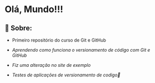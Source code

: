 # Olá, Mundo!!!
## 📝 Sobre:
- Primeiro repositório do curso de Git e GitHub

- *Aprendendo como funciona o versionamento de código com Git e GitHub*

- *Fiz uma alteração no site de exemplo*

- *Testes de aplicações de versionamento de codigo🤔*

